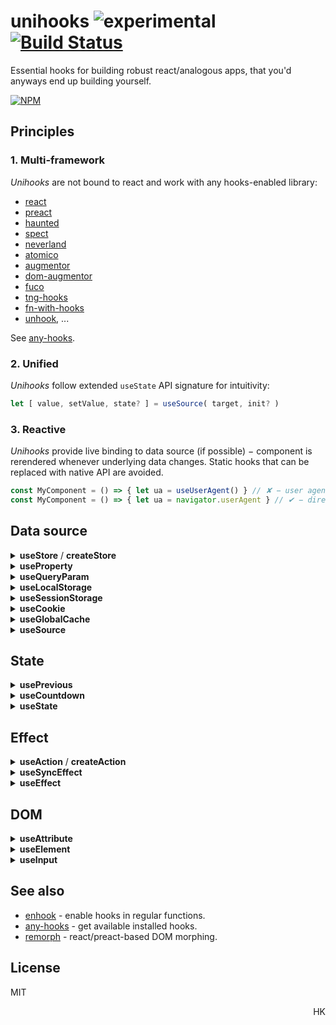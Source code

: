 # unihooks ![experimental](https://img.shields.io/badge/stability-experimental-yellow) [![Build Status](https://travis-ci.org/unihooks/unihooks.svg?branch=master)](https://travis-ci.org/unihooks/unihooks)

Essential hooks for building robust react/analogous apps, that you'd anyways end up building yourself.

[![NPM](https://nodei.co/npm/unihooks.png?mini=true)](https://nodei.co/npm/unihooks/)

<!--
```js
import { useMedia, useQueryParam, useLocalStorage } from 'unihooks'

const MyComponent = () => {
  let [ location, setLocation ] = useMedia()
  let [ id, setId ] = useQueryParam('id', 0)
  let [ cart, setCart ] = useLocalStorage('cart', [])

  // ...
}
```
-->

## Principles

### 1. Multi-framework

_Unihooks_ are not bound to react and work with any hooks-enabled library:

* [react](https://ghub.io/react)
* [preact](https://ghub.io/preact)
* [haunted](https://ghub.io/haunted)
* [spect](https://ghub.io/spect)
* [neverland](https://ghub.io/neverland)
* [atomico](https://ghub.io/atomico)
* [augmentor](https://ghub.io/augmentor)
* [dom-augmentor](https://ghub.io/dom-augmentor)
* [fuco](https://ghub.io/fuco)
* [tng-hooks](https://ghub.io/tng-hooks)
* [fn-with-hooks](https://ghub.io/fn-with-hooks)
* [unhook](https://ghub.io/unhook), ...

See [any-hooks](https://ghub.io/any-hooks).

<!--
If target framework is known in advance, the corresponding entry can be used:

```js
// framework is detected automatically
import * as hook from 'unihooks'

// preact hooks
import * as hook from 'unihooks/preact'
```
-->

### 2. Unified

_Unihooks_ follow extended `useState` API signature for intuitivity:

```js
let [ value, setValue, state? ] = useSource( target, init? )
```

### 3. Reactive

_Unihooks_ provide live binding to data source (if possible) − component is rerendered whenever underlying data changes. Static hooks that can be replaced with native API are avoided.

```js
const MyComponent = () => { let ua = useUserAgent() } // ✘ − user agent never changes
const MyComponent = () => { let ua = navigator.userAgent } // ✔ − direct API must be used instead
```

<!--
## Who Uses Unihooks

* [wishbox](https://wishbox.gift)
* [mobeewave]()
-->

## Data source

<details>
<summary><strong>useStore</strong> / <strong>createStore</strong></summary>

#### `[value, setValue] = useStore(key, init?)`

Store provider with persistency and changes broadcast. Can be used as robust application model layer.

```js
import { createStore, useStore } from 'unihooks'

createStore('users', {
  data: [],
  loading: false,
  current: null
})

function Component () {
  let [users, setUsers] = useStore('users')

  setUsers({ ...users, loading: true })

  // or as reducer
  setUsers(users => { ...users, loading: false })
}
```

#### `store = createStore(name, init)`

Create store. Can be used outside of components or hookable scope.

Ref: [store](https://ghub.io/store), [broadcast-channel](https://ghub.io/broadcast-channel), [use-store](https://ghub.io/use-store)

</details>

<details>
<summary><strong>useProperty</strong></summary>

#### `[value, setValue] = useProperty(target, path, init?)`

Observe any target property. Defines transparent getter/setter on a target.

```js
let target = { count: 1 }
function MyComponent () {
  const [count, setCount] = useProperty(target, 'count', 1)
}

// trigger update
target.count++
```

</details>

<details>
<summary><strong>useQueryParam</strong></summary>

#### `[value, setValue] = useQueryParam(name, init?)`

`useState` with persistency to query string. Enables `pushstate`, `replacestate` observers, as well as links withing the same origin. Reflects updates back in search string.

```js
function MyComponent () {
  let [id, setId] = useQueryParam('id')
}
```

It observes [`onpopstate`](https://developer.mozilla.org/en-US/docs/Web/API/WindowEventHandlers/onpopstate) and [`onpushstate`](https://ghub.io/onpushstate) events to trigger update.

</details>

<details>
<summary><strong>useLocalStorage</strong></summary>

#### `[value, setValue] = useLocalStorage(key, init?)`

`useState` with persistency to local storage by `key`. Unlike `useStore`, provides raw `localStorage` access.
`init` can be a function or initial value. Provides

```js
function Component1 () {
  const [count, setCount] = useLocalStorage('my-count', 1)
}

function Component2 () {
  const [count, setCount] = useLocalStorage('my-count')
  // count === 1

  // updates Component1 as well
  setCount(2)
}

function Component3 () {
  const [count, setCount] = useLocalStorage('another-count', (value) => {
    // ...initialize value from store
    return value
  })
}
```

</details>

<details>
<summary><strong>useSessionStorage</strong></summary>

#### `[value, setValue] = useSessionStorage(key, init?)`

`useLocalStorage` with `sessionStorage` as backend.

```js
function MyComponent () {
  const [count, setCount] = useSessionStorage('count', (value) => {
    // ...initialize value from store
    return value
  })
}
```

</details>

<details>
<summary><strong>useCookie</strong></summary>

#### `[value, setValue] = useCookie(name, init?)`

Cookies accessor hook.

```js
function MyComponent () {
  const [cookie, setCookie] = useCookie('foo')

  useEffect(() => {
    setCookie('baz')
  })
}
```

Does not observe cookies (there's no implemented API for that).

</details>

<details>
<summary><strong>useGlobalCache</strong></summary>

#### `[value, setValue] = useGlobalCache(key, init?)`

Get access to value stored in [globalCache](https://ghub.io/global-cache).

```js
function MyComponent () {
  const [globalValue, setGlobalValue] = useGlobalCache('value')
}
```

</details>

<details>
<summary><strong>useSource</strong></summary>

#### `[value, setValue] = useSource(storage, key, init?)`

Generic customizable storage hook with persistency.
`storage` object provides data to underlying data structure.
Mostly usable for organizing high-level hooks.

```js
let [value, state] = useSource({
  // read value from storage
  get: (key) => myStore.get(key),

  // write value from storage
  set: (key, value) => myStore.set(key, value),

  // compare if value must be written. By default Object.is.
  is: (a, b) => a.toString() === b.toString(),

  // scheduler for persistency
  plan(fn) { let id = setTimeout(fn); return () => clearTimeout(id) }
}, 'foo', initValue)
```

</details>

<!--
<details>
<summary><strong>useAsyncSource</strong></summary>

#### `let [data, setData, state] = useAsyncSource(source, key, init?)`

Provides access to generic async data source, like message channel, remote data, worker, worklet etc.

```js
function Component () {
  let [data, setData, { loading, sync }] = useAsyncSource(source, '')
}
```
</details>
-->

<!--
<details>
<summary><strong>useChannel</strong></summary>

#### `[value, setValue, state] = useChannel(key: string|symbol, init?: any )`

Provides data channel for intercommunication between components. Can be used as a temporary shared state without persistency - instead of exposing props on elements or persisting storage.

</details>
-->

<!-- - [ ] `useResource` − async source with state -->
<!-- - [ ] `useSharedState` − state, shared between browser tabs -->
<!-- - [ ] `useSharedStorage` − state, shared between browser tabs -->
<!-- - [ ] `useFiles` -->
<!-- - [ ] `useDB` -->
<!-- - [ ] `useClipboard` -->
<!-- - [ ] `useFavicon` -->
<!-- - [ ] `useRemote` -->


<!-- - [ ] `useProps` − component props (view) provider. -->
<!-- - [ ] `useRender` + `createRender` − render (view) provider, instead of direct result. -->
<!-- - [ ] `useHistory` − -->
<!-- - [ ] `useHotkey` -->

## State

<!-- - [ ] `useState` − normalized standard `useState` -->
<details>
<summary><strong>usePrevious</strong></summary>

#### `[prev] = usePrevious(value)`

Returns the previous state as described in the [React hooks FAQ](https://reactjs.org/docs/hooks-faq.html#how-to-get-the-previous-props-or-state).

```js
import { usePrevious, useState, useRender } from 'unihooks';

const Demo = () => {
  const [count, setCount] = useState(0);
  const [prevCount] = usePrevious(count);

  return <p>
    <button onClick={() => setCount(count + 1)}>+</button>
    <button onClick={() => setCount(count - 1)}>-</button>
    <p>
      Now: {count}, before: {prevCount}
    </p>
  </p>
};
```

</details>

<details>
<summary><strong>useCountdown</strong></summary>

#### `[n, reset] = useCountdown(startValue, interval=1000)`

Countdown state from `startValue` down to `0` with indicated `interval` in ms. Provides robust [worker-timers](https://ghub.io/worker-timers)-based implementation (leaving tab does not break timer).

```js
import { useCountdown } from 'unihooks'

const Demo = () => {
  const [count, reset] = useCountdown(30);

  return `Remains: ${count}s`
};
```
</details>

<!--
<details>
<summary><strong>useThrottle</strong></summary>
</details>

<!-- - [ ] `useDefined` -->
<!-- - [ ] `useCounter` − track state of a number -->

<details>
<summary><strong>useState</strong></summary>

#### `[value, setValue] = useState( init, deps=[] )`

Standard `useState` with additional optional `deps` param, that reinitializes input when deps change.

</details>


## Effect

<details>
<summary><strong>useAction</strong> / <strong>createAction</strong></summary>


#### `[result, action] = useAction(name?, fn)`

Actions provider − stores hooks-enabled functions in cache and fetches them on demand. Can be used to organize controllers layer.
If `name` is omitted, function name is used as directly. Actions can use hooks, but they're not reactive: changing state does not trigger rendering.

```js
createAction('load-collection', async (id) => {
  // actions can use hooks internally
  let [collection, setCollection] = useStore('collection')
  setCollection({ ...collection, loading: true})
  setCollection({ data: await load(`collection/${id}`), loading: false })

  return collection
})

function MyComponent() {
  let [collection, load] = useAction('load-collection')

  useEffect(() => {
    let data = await load(id)
  }, [id])
}
```

#### `action = createAction(name?, fn)`

Register new action, can be used independent of main component scope.

```js
createAction('show-popup', () => {
  myPopup.show()
})

function Component () {
  let showPopup = useAction('show-popup')
  // same as
  // let [result, showPopup] = useAction('show-popup')

  let button = useElement('.my-button')
  button.onclick = showPopup
}
```
</details>

<details>
<summary><strong>useSyncEffect</strong></summary>

`useEffect` that is run immediately, unlike `useLayoutEffect`. Can be used as deps-gate.

</details>

<details>
<summary><strong>useEffect</strong></summary>

#### `[value, setValue] = useEffect( init, deps?, schedule = fn => queueMicrotask(fn) )`

Standard `useEffect` with optional scheduler. By default effect is run as microtask.

</details>

<!-- - [ ] `useDestroy` -->
<!-- - [ ] `useEffectDeep` -->
<!-- - [ ] `useUpdate` -->
<!-- - [ ] `useTween` -->
<!-- - [ ] `useTimeout` -->
<!-- - [ ] `useInterval` -->
<!-- - [ ] `useIdle` -->
<!-- - [ ] `useImmediate` -->
<!-- - [ ] `useRaf` -->
<!-- - [ ] `useToggle` -->
<!-- - [ ] `usePing` -->
<!-- - [ ] `useFSM` -->
<!-- - [ ] `useAsync` -->
<!-- - [ ] `useHooked` - run hooks-enabled effect -->


## DOM

<!-- - [ ] `useEvent` − subscribe to events -->
<!-- - [ ] `useElement` / `useElements` − query element or elements -->
<details>
<summary><strong>useAttribute</strong></summary>

#### `[attr, setAttr] = useAttribute( element | ref, name)`

Element attribute hook. Serializes value to attribute, creates attribute observer, handles edge-cases. `null`/`undefined` value removes attribute from element.

```js
function MyButton() {
  let [attr, setAttr] = useAttribute(el, 'loading')

  setAttr(true)

  useEffect(() => {
    // remove attribute
    return () => setAttr()
  }, [])
}
```

</details>

<!-- - [ ] `useLocation` − window.location state -->
<!-- - [ ] `useRoute` − `useLocation` with param matching -->
<!-- - [ ] `useData` − read / write element dataset -->
<!-- - [ ] `useClass` − manipulate element `classList` -->
<!-- - [ ] `useMount` − `onconnected` / `ondisconnected` events -->
<!-- - [ ] `useStyle` − set element style -->
<!-- - [ ] `usePermission` -->
<!-- - [ ] `useTitle` -->
<!-- - [ ] `useMeta` -->
<!-- - [ ] `useRoute` -->
<!-- - [ ] `useMutation` − -->
<!-- - [ ] `useHost` −  -->

<details>
<summary><strong>useElement</strong></summary>

#### `[element] = useElement( selector | element | ref )`

Get element, either from `ref`, by `selector` or directly.

<!-- Updates whenever selected element or `ref.current` changes. -->

```js
function MyButton() {
  let ref = useRef()
  let [value, setValue] = useElement(ref)

  return <input ref={ref} value={value}/>
}
```

</details>

<details>
<summary><strong>useInput</strong></summary>

#### `[value, setValue] = useInput( name | selector | element | ref )`

Input element serves as data source. `null`/`undefined` values remove attribute from element.

```js
function MyButton() {
  let ref = useRef()
  let [value, setValue] = useInput(ref)

  return <input ref={ref} value={value}/>
}
```

</details>

<!-- - [ ] `useFormField` − form state hook -->
<!-- - [ ] `useForm` − form state hook -->
<!-- - [ ] `useTable` − table state hook -->
<!-- - [ ] `useDialog` − dialog builder helper -->
<!-- - [ ] `useMenu` − menu builder helper -->
<!-- - [ ] `useToast` − toast builder helper -->
<!-- - [ ] `usePopover` − popover builder helper -->
<!-- - [ ] `useLocale` − -->

<!-- #### Appearance -->

<!-- - [ ] `useMedia` -->
<!-- - [ ] `useCSS` -->
<!-- - [ ] `useSize` -->
<!-- - [ ] `useFullscreen` -->
<!-- - [ ] `useAudio` -->
<!-- - [ ] `useSpeech` -->
<!-- - [ ] `useLockBodyScroll` -->

<!-- #### Interaction -->

<!-- - [ ] `useHover` − hover state of an element -->
<!-- - [ ] `useEvent` − subscribe to an event -->
<!-- - [ ] `useResize` − track element size -->
<!-- - [ ] `useIntersection` − track element intersection via Intersection observer -->
<!-- - [ ] `useDrag` / `useDrop` − drag / drop interaction helper -->
<!-- - [ ] `useIdle` − track idle state -->
<!-- - [ ] `useMove` − track mouse/pointer move with inertia -->
<!-- - [ ] `usePan` − track panning -->
<!-- - [ ] `useZoom` − track zoom -->
<!-- - [ ] `useKey` − track key press -->
<!-- - [ ] `useShortcut` − track combination of keys -->
<!-- - [ ] `useArrows` − track arrows -->
<!-- - [ ] `useTyping` − detect if user is typing -->
<!-- - [ ] `useScrolling` − detect if user is scolling -->
<!-- - [ ] `usePageLeave` − -->
<!-- - [ ] `useScroll` − -->
<!-- - [ ] `useClickAway` − -->
<!-- - [ ] `useFocusOutside` − -->

<!-- #### Hardware -->

<!-- - [ ] `useNetwork` -->
<!-- - [ ] `useOrientation` -->
<!-- - [ ] `useMedia` -->
<!-- - [ ] `useAccelerometer` -->
<!-- - [ ] `useBattery` -->
<!-- - [ ] `useGeolocation` -->
<!-- - [ ] `useMediaDevices` -->
<!-- - [ ] `useVibrate` -->
<!-- - [ ] `useMotion` -->

<!-- #### Async / Stream -->

<!-- - [ ] `useStream` -->
<!-- - [ ] `useObservable` -->
<!-- - [ ] `useAsyncIterator` -->
<!-- - [ ] `useGenerator` -->
<!-- - [ ] `usePromise` -->
<!-- - [ ] `useEmitter` -->


## See also

* [enhook](https://ghub.io/enhook) - enable hooks in regular functions.
* [any-hooks](https://ghub.io/any-hooks) - get available installed hooks.
* [remorph](https://ghub.io/remorph) - react/preact-based DOM morphing.

## License

MIT

<p align="right">HK</p>
